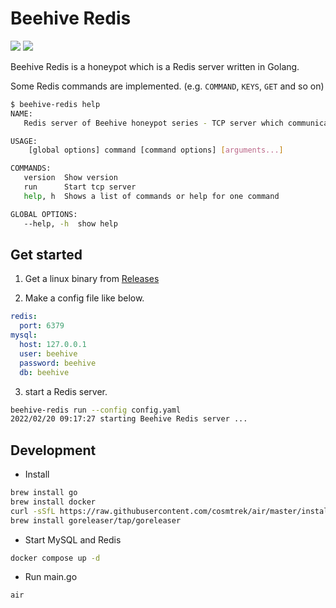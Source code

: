 # Beehive Redis

![](https://img.shields.io/github/license/0n1shi/beehive-redis)
![](https://img.shields.io/github/v/tag/0n1shi/beehive-redis)

Beehive Redis is a honeypot which is a Redis server written in Golang.

Some Redis commands are implemented. (e.g. `COMMAND`, `KEYS`, `GET` and so on)

```bash
$ beehive-redis help
NAME:
   Redis server of Beehive honeypot series - TCP server which communicate in Redis protocol.

USAGE:
    [global options] command [command options] [arguments...]

COMMANDS:
   version  Show version
   run      Start tcp server
   help, h  Shows a list of commands or help for one command

GLOBAL OPTIONS:
   --help, -h  show help
```

## Get started

1. Get a linux binary from [Releases](https://github.com/0n1shi/beehive-redis/releases)

2. Make a config file like below.

```yaml
redis:
  port: 6379
mysql:
  host: 127.0.0.1
  user: beehive
  password: beehive
  db: beehive
```

3. start a Redis server.

```bash
beehive-redis run --config config.yaml
2022/02/20 09:17:27 starting Beehive Redis server ...
```

## Development

- Install

```bash
brew install go
brew install docker
curl -sSfL https://raw.githubusercontent.com/cosmtrek/air/master/install.sh | sh -s -- -b $(go env GOPATH)/bin
brew install goreleaser/tap/goreleaser
```

- Start MySQL and Redis

```bash
docker compose up -d
```

- Run main.go

```bash
air
```
